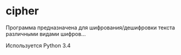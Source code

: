 # cipher
Программа предназначена для шифрования/дешифровки текста различными видами шифров...

Используется Python 3.4
